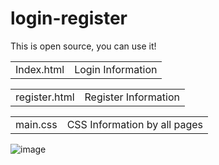 # login-register

This is open source, you can use it!

<table>
  <td>
    Index.html
  </td>
    <td>
    Login Information
  </td>
</table>
<table>
  <td>
    register.html
  </td>
    <td>
    Register Information
  </td>
</table>
<table>
  <td>
    main.css
  </td>
    <td>
   CSS Information by all pages
  </td>
</table>

![image](https://github.com/robertdaniel-dev/login-register/assets/168094387/a44f3377-bf6c-4157-bcb0-aadc74747141)
